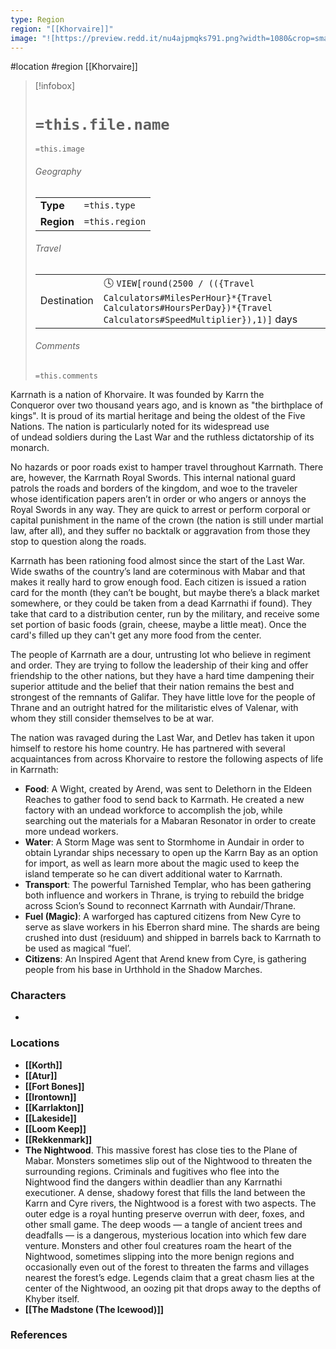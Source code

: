 ```yaml
---
type: Region
region: "[[Khorvaire]]"
image: "![https://preview.redd.it/nu4ajpmqks791.png?width=1080&crop=smart&auto=webp&v=enabled&s=457b52732f0eb656521736deb3b9a5705d099bb0|250](https://preview.redd.it/nu4ajpmqks791.png?width=1080&crop=smart&auto=webp&v=enabled&s=457b52732f0eb656521736deb3b9a5705d099bb0)"
---
```

 #location #region [[Khorvaire]]

> [!infobox]
> # `=this.file.name`
> `=this.image`
> ###### Geography
> |  |  |
> | ---- | ---- |
> | **Type** | `=this.type` |
> | **Region** | `=this.region` |
> ###### Travel
> |  |  |
> | ---- | ---- |
> | Destination | 🕓 `VIEW[round(2500 / (({Travel Calculators#MilesPerHour}*{Travel Calculators#HoursPerDay})*{Travel Calculators#SpeedMultiplier}),1)]` days |
> ###### Comments
> `=this.comments`

Karrnath is a nation of Khorvaire. It was founded by Karrn the Conqueror over two thousand years ago, and is known as "the birthplace of kings". It is proud of its martial heritage and being the oldest of the Five Nations. The nation is particularly noted for its widespread use of undead soldiers during the Last War and the ruthless dictatorship of its monarch.

No hazards or poor roads exist to hamper travel throughout Karrnath. There are, however, the Karrnath Royal Swords. This internal national guard patrols the roads and borders of the kingdom, and woe to the traveler whose identification papers aren’t in order or who angers or annoys the Royal Swords in any way. They are quick to arrest or perform corporal or capital punishment in the name of the crown (the nation is still under martial law, after all), and they suffer no backtalk or aggravation from those they stop to question along the roads.

Karrnath has been rationing food almost since the start of the Last War. Wide swaths of the country’s land are coterminous with Mabar and that makes it really hard to grow enough food. Each citizen is issued a ration card for the month (they can’t be bought, but maybe there’s a black market somewhere, or they could be taken from a dead Karrnathi if found). They take that card to a distribution center, run by the military, and receive some set portion of basic foods (grain, cheese, maybe a little meat). Once the card's filled up they can't get any more food from the center.

The people of Karrnath are a dour, untrusting lot who believe in regiment and order. They are trying to follow the leadership of their king and offer friendship to the other nations, but they have a hard time dampening their superior attitude and the belief that their nation remains the best and strongest of the remnants of Galifar. They have little love for the people of Thrane and an outright hatred for the militaristic elves of Valenar, with whom they still consider themselves to be at war.

The nation was ravaged during the Last War, and Detlev has taken it upon himself to restore his home country. He has partnered with several acquaintances from across Khorvaire to restore the following aspects of life in Karrnath:

- **Food**: A Wight, created by Arend, was sent to Delethorn in the Eldeen Reaches to gather food to send back to Karrnath. He created a new factory with an undead workforce to accomplish the job, while searching out the materials for a Mabaran Resonator in order to create more undead workers.
- **Water**: A Storm Mage was sent to Stormhome in Aundair in order to obtain Lyrandar ships necessary to open up the Karrn Bay as an option for import, as well as learn more about the magic used to keep the island temperate so he can divert additional water to Karrnath.
- **Transport**: The powerful Tarnished Templar, who has been gathering both influence and workers in Thrane, is trying to rebuild the bridge across Scion’s Sound to reconnect Karrnath with Aundair/Thrane.
- **Fuel (Magic)**: A warforged has captured citizens from New Cyre to serve as slave workers in his Eberron shard mine. The shards are being crushed into dust (residuum) and shipped in barrels back to Karrnath to be used as magical “fuel’.
- **Citizens**: An Inspired Agent that Arend knew from Cyre, is gathering people from his base in Urthhold in the Shadow Marches.

### Characters

* 

### Locations

* **[[Korth]]**
* **[[Atur]]**
* **[[Fort Bones]]**
* **[[Irontown]]**
* **[[Karrlakton]]**
* **[[Lakeside]]**
* **[[Loom Keep]]**
* **[[Rekkenmark]]**
* **The Nightwood**. This massive forest has close ties to the Plane of Mabar. Monsters sometimes slip out of the Nightwood to threaten the surrounding regions. Criminals and fugitives who flee into the Nightwood find the dangers within deadlier than any Karrnathi executioner. A dense, shadowy forest that fills the land between the Karrn and Cyre rivers, the Nightwood is a forest with two aspects. The outer edge is a royal hunting preserve overrun with deer, foxes, and other small game. The deep woods — a tangle of ancient trees and deadfalls — is a dangerous, mysterious location into which few dare venture. Monsters and other foul creatures roam the heart of the Nightwood, sometimes slipping into the more benign regions and occasionally even out of the forest to threaten the farms and villages nearest the forest’s edge. Legends claim that a great chasm lies at the center of the Nightwood, an oozing pit that drops away to the depths of Khyber itself.
* **[[The Madstone (The Icewood)]]**

### References
